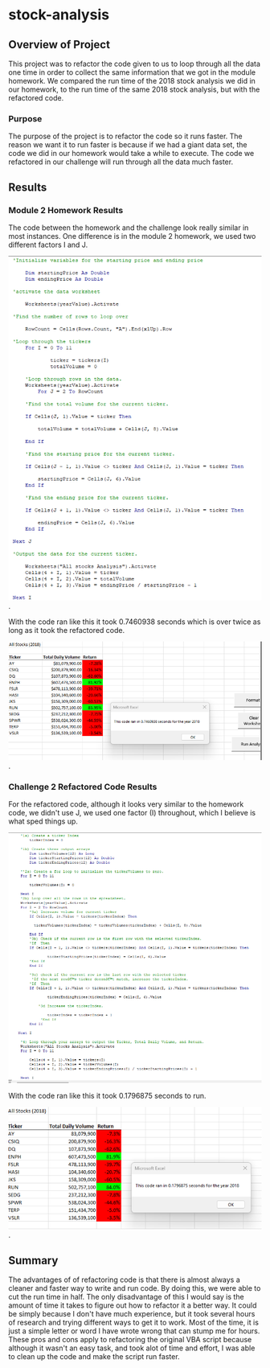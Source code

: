 # stock-analysis

## Overview of Project
This project was to refactor the code given to us to loop through all the data one time in order to collect the same information that we got in the module homework. We compared the run time of the 2018 stock analysis we did in our homework, to the run time of the same 2018 stock analysis, but with the refactored code. 

### Purpose
The purpose of the project is to refactor the code so it runs faster. The reason we want it to run faster is because if we had a giant data set, the code we did in our homework would take a while to execute. The code we refactored in our challenge will run through all the data much faster.

## Results

### Module 2 Homework Results
The code between the homework and the challenge look really similar in most instances. One difference is in the module 2 homework, we used two different factors I and J. 

![Homework_code](Resources/Homework_Code.png).


With the code ran like this it took 0.7460938 seconds which is over twice as long as it took the refactored code.


![VBA_Challenge_2018_2](Resources/VBA_Challenge_2018_2.png).

### Challenge 2 Refactored Code Results
For the refactored code, although it looks very similar to the homework code, we didn't use J, we used one factor (I) throughout, which I believe is what sped things up.


![Challange_Code](Resources/Challange_Code.png)

With the code ran like this it took 0.1796875 seconds to run. 

![VBA_Challange_2018](Resources/VBA_Challenge_2018.png).

## Summary
The advantages of of refactoring code is that there is almost always a cleaner and faster way to write and run code. By doing this, we were able to cut the run time in  half. The only disadvantage of this I would say is the amount of time it takes to figure out how to refactor it a better way. It could be simply because I don't have much experience, but it took several hours of research and trying different ways to get it to work. Most of the time, it is just a simple letter or word I have wrote wrong that can stump me for hours.   These pros and cons apply to refactoring the original VBA script because although it wasn't an easy task, and took alot of time and effort, I was able to clean up the code and make the script run faster. 

